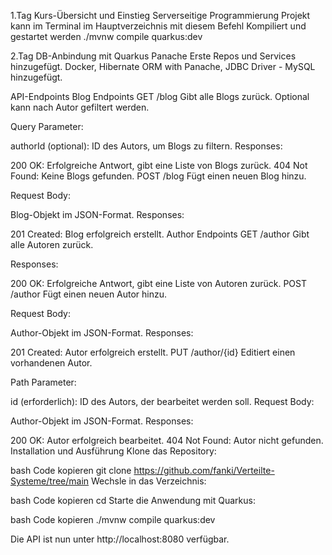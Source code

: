 1.Tag Kurs-Übersicht und Einstieg Serverseitige Programmierung
Projekt kann im Terminal im Hauptverzeichnis mit diesem Befehl Kompiliert und gestartet werden ./mvnw compile quarkus:dev

2.Tag DB-Anbindung mit Quarkus Panache
Erste Repos und Services hinzugefügt. Docker, Hibernate ORM with Panache, JDBC Driver - MySQL hinzugefügt.

API-Endpoints
Blog Endpoints
GET /blog
Gibt alle Blogs zurück. Optional kann nach Autor gefiltert werden.

Query Parameter:

authorId (optional): ID des Autors, um Blogs zu filtern.
Responses:

200 OK: Erfolgreiche Antwort, gibt eine Liste von Blogs zurück.
404 Not Found: Keine Blogs gefunden.
POST /blog
Fügt einen neuen Blog hinzu.

Request Body:

Blog-Objekt im JSON-Format.
Responses:

201 Created: Blog erfolgreich erstellt.
Author Endpoints
GET /author
Gibt alle Autoren zurück.

Responses:

200 OK: Erfolgreiche Antwort, gibt eine Liste von Autoren zurück.
POST /author
Fügt einen neuen Autor hinzu.

Request Body:

Author-Objekt im JSON-Format.
Responses:

201 Created: Autor erfolgreich erstellt.
PUT /author/{id}
Editiert einen vorhandenen Autor.

Path Parameter:

id (erforderlich): ID des Autors, der bearbeitet werden soll.
Request Body:

Author-Objekt im JSON-Format.
Responses:

200 OK: Autor erfolgreich bearbeitet.
404 Not Found: Autor nicht gefunden.
Installation und Ausführung
Klone das Repository:

bash
Code kopieren
git clone <https://github.com/fanki/Verteilte-Systeme/tree/main>
Wechsle in das Verzeichnis:

bash
Code kopieren
cd <code-with-quarkus>
Starte die Anwendung mit Quarkus:

bash
Code kopieren
./mvnw compile quarkus:dev

Die API ist nun unter http://localhost:8080 verfügbar.


